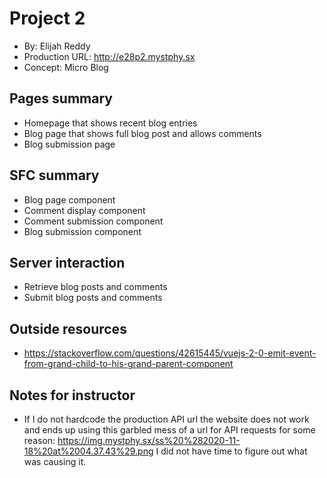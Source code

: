 # Project 2
+ By: Elijah Reddy
+ Production URL: <http://e28p2.mystphy.sx>
+ Concept: Micro Blog

## Pages summary
- Homepage that shows recent blog entries
- Blog page that shows full blog post and allows comments
- Blog submission page

## SFC summary
- Blog page component
- Comment display component
- Comment submission component
- Blog submission component

## Server interaction
- Retrieve blog posts and comments
- Submit blog posts and comments

## Outside resources
- https://stackoverflow.com/questions/42615445/vuejs-2-0-emit-event-from-grand-child-to-his-grand-parent-component

## Notes for instructor
- If I do not hardcode the production API url the website does not work and ends up using this garbled mess of a url for API requests for some reason: https://img.mystphy.sx/ss%20%282020-11-18%20at%2004.37.43%29.png I did not have time to figure out what was causing it.